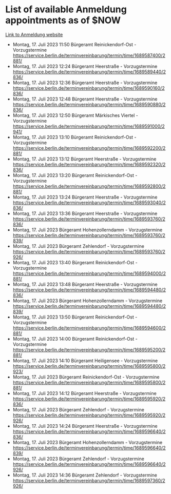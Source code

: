 # List of available Anmeldung appointments as of $NOW
[Link to Anmeldung website](https://service.berlin.de/terminvereinbarung/termin/tag.php?termin=1&anliegen[]=120686&dienstleisterlist=122210,122217,327316,122219,327312,122227,327314,122231,327346,122243,327348,122254,122252,329742,122260,329745,122262,329748,122271,327278,122273,327274,122277,327276,330436,122280,327294,122282,327290,122284,327292,122291,327270,122285,327266,122286,327264,122296,327268,150230,329760,122297,327286,122294,327284,122312,329763,122314,329775,122304,327330,122311,327334,122309,327332,317869,122281,327352,122279,329772,122283,122276,327324,122274,327326,122267,329766,122246,327318,122251,327320,122257,327322,122208,327298,122226,327300&herkunft=http%3A%2F%2Fservice.berlin.de%2Fdienstleistung%2F120686%2F)
- Montag, 17. Juli 2023 11:50 Bürgeramt Reinickendorf-Ost - Vorzugstermine https://service.berlin.de/terminvereinbarung/termin/time/1689587400/2881/
- Montag, 17. Juli 2023 12:24 Bürgeramt Heerstraße - Vorzugstermine https://service.berlin.de/terminvereinbarung/termin/time/1689589440/2836/
- Montag, 17. Juli 2023 12:36 Bürgeramt Heerstraße - Vorzugstermine https://service.berlin.de/terminvereinbarung/termin/time/1689590160/2836/
- Montag, 17. Juli 2023 12:48 Bürgeramt Heerstraße - Vorzugstermine https://service.berlin.de/terminvereinbarung/termin/time/1689590880/2836/
- Montag, 17. Juli 2023 12:50 Bürgeramt Märkisches Viertel - Vorzugstermine https://service.berlin.de/terminvereinbarung/termin/time/1689591000/2941/
- Montag, 17. Juli 2023 13:10 Bürgeramt Reinickendorf-Ost - Vorzugstermine https://service.berlin.de/terminvereinbarung/termin/time/1689592200/2881/
- Montag, 17. Juli 2023 13:12 Bürgeramt Heerstraße - Vorzugstermine https://service.berlin.de/terminvereinbarung/termin/time/1689592320/2836/
- Montag, 17. Juli 2023 13:20 Bürgeramt Reinickendorf-Ost - Vorzugstermine https://service.berlin.de/terminvereinbarung/termin/time/1689592800/2881/
- Montag, 17. Juli 2023 13:24 Bürgeramt Heerstraße - Vorzugstermine https://service.berlin.de/terminvereinbarung/termin/time/1689593040/2836/
- Montag, 17. Juli 2023 13:36 Bürgeramt Heerstraße - Vorzugstermine https://service.berlin.de/terminvereinbarung/termin/time/1689593760/2836/
- Montag, 17. Juli 2023  Bürgeramt Hohenzollerndamm - Vorzugstermine https://service.berlin.de/terminvereinbarung/termin/time/1689593760/2839/
- Montag, 17. Juli 2023  Bürgeramt Zehlendorf - Vorzugstermine https://service.berlin.de/terminvereinbarung/termin/time/1689593760/2926/
- Montag, 17. Juli 2023 13:40 Bürgeramt Reinickendorf-Ost - Vorzugstermine https://service.berlin.de/terminvereinbarung/termin/time/1689594000/2881/
- Montag, 17. Juli 2023 13:48 Bürgeramt Heerstraße - Vorzugstermine https://service.berlin.de/terminvereinbarung/termin/time/1689594480/2836/
- Montag, 17. Juli 2023  Bürgeramt Hohenzollerndamm - Vorzugstermine https://service.berlin.de/terminvereinbarung/termin/time/1689594480/2839/
- Montag, 17. Juli 2023 13:50 Bürgeramt Reinickendorf-Ost - Vorzugstermine https://service.berlin.de/terminvereinbarung/termin/time/1689594600/2881/
- Montag, 17. Juli 2023 14:00 Bürgeramt Reinickendorf-Ost - Vorzugstermine https://service.berlin.de/terminvereinbarung/termin/time/1689595200/2881/
- Montag, 17. Juli 2023 14:10 Bürgeramt Heiligensee - Vorzugstermine https://service.berlin.de/terminvereinbarung/termin/time/1689595800/2923/
- Montag, 17. Juli 2023  Bürgeramt Reinickendorf-Ost - Vorzugstermine https://service.berlin.de/terminvereinbarung/termin/time/1689595800/2881/
- Montag, 17. Juli 2023 14:12 Bürgeramt Heerstraße - Vorzugstermine https://service.berlin.de/terminvereinbarung/termin/time/1689595920/2836/
- Montag, 17. Juli 2023  Bürgeramt Zehlendorf - Vorzugstermine https://service.berlin.de/terminvereinbarung/termin/time/1689595920/2926/
- Montag, 17. Juli 2023 14:24 Bürgeramt Heerstraße - Vorzugstermine https://service.berlin.de/terminvereinbarung/termin/time/1689596640/2836/
- Montag, 17. Juli 2023  Bürgeramt Hohenzollerndamm - Vorzugstermine https://service.berlin.de/terminvereinbarung/termin/time/1689596640/2839/
- Montag, 17. Juli 2023  Bürgeramt Zehlendorf - Vorzugstermine https://service.berlin.de/terminvereinbarung/termin/time/1689596640/2926/
- Montag, 17. Juli 2023 14:36 Bürgeramt Zehlendorf - Vorzugstermine https://service.berlin.de/terminvereinbarung/termin/time/1689597360/2926/
